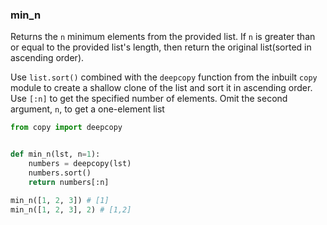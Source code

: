 ### min_n

Returns the `n` minimum elements from the provided list. If `n` is greater than or equal to the provided list's length, then return the original list(sorted in ascending order).

Use `list.sort()` combined with the `deepcopy` function from the inbuilt `copy` module to create a shallow clone of the list and sort it in ascending order. Use `[:n]` to get the specified number of elements. Omit the second argument, `n`, to get a one-element list

```python
from copy import deepcopy


def min_n(lst, n=1):
    numbers = deepcopy(lst)
    numbers.sort()
    return numbers[:n]
```

```python
min_n([1, 2, 3]) # [1]
min_n([1, 2, 3], 2) # [1,2]
```
